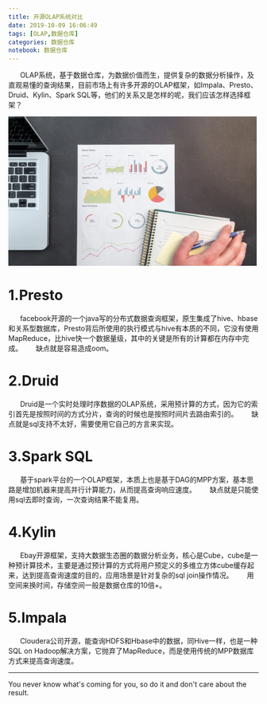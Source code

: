 ```yaml
---
title: 开源OLAP系统对比
date: 2019-10-09 16:06:49
tags: [OLAP,数据仓库]
categories: 数据仓库
notebook: 数据仓库
---
```


&nbsp;&nbsp;&nbsp;&nbsp;&nbsp;&nbsp;OLAP系统，基于数据仓库，为数据价值而生，提供复杂的数据分析操作，及直观易懂的查询结果，目前市场上有许多开源的OLAP框架，如Impala、Presto、Druid、Kylin、Spark SQL等，他们的关系又是怎样的呢，我们应该怎样选择框架？

<img src="开源OLAP系统对比/olap_analysis.jpeg" width="500" height="300"/>

<!-- more -->

# 1.Presto
&nbsp;&nbsp;&nbsp;&nbsp;&nbsp;&nbsp;facebook开源的一个java写的分布式数据查询框架，原生集成了hive、hbase和关系型数据库，Presto背后所使用的执行模式与hive有本质的不同，它没有使用MapReduce，比hive快一个数据量级，其中的关键是所有的计算都在内存中完成。
&nbsp;&nbsp;&nbsp;&nbsp;&nbsp;&nbsp;缺点就是容易造成oom。

# 2.Druid
&nbsp;&nbsp;&nbsp;&nbsp;&nbsp;&nbsp;Druid是一个实时处理时序数据的OLAP系统，采用预计算的方式，因为它的索引首先是按照时间的方式分片，查询的时候也是按照时间片去路由索引的。
&nbsp;&nbsp;&nbsp;&nbsp;&nbsp;&nbsp;缺点就是sql支持不太好，需要使用它自己的方言来实现。

# 3.Spark SQL
&nbsp;&nbsp;&nbsp;&nbsp;&nbsp;&nbsp;基于spark平台的一个OLAP框架，本质上也是基于DAG的MPP方案，基本思路是增加机器来提高并行计算能力，从而提高查询响应速度。
&nbsp;&nbsp;&nbsp;&nbsp;&nbsp;&nbsp;缺点就是只能使用sql去即时查询，一次查询结果不能复用。

# 4.Kylin
&nbsp;&nbsp;&nbsp;&nbsp;&nbsp;&nbsp;Ebay开源框架，支持大数据生态圈的数据分析业务，核心是Cube，cube是一种预计算技术，主要是通过预计算的方式将用户预定义的多维立方体cube缓存起来，达到提高查询速度的目的，应用场景是针对复杂的sql join操作情况。
&nbsp;&nbsp;&nbsp;&nbsp;&nbsp;&nbsp;用空间来换时间，存储空间一般是数据仓库的10倍+。

# 5.Impala
&nbsp;&nbsp;&nbsp;&nbsp;&nbsp;&nbsp;Cloudera公司开源，能查询HDFS和Hbase中的数据，同Hive一样，也是一种SQL on Hadoop解决方案，它抛弃了MapReduce，而是使用传统的MPP数据库方式来提高查询速度。

- - -
You never know what's coming for you, so do it and don't care about the result.